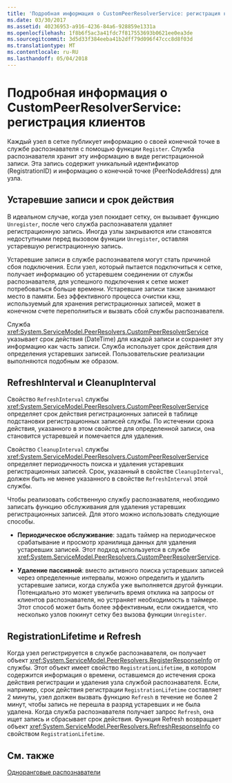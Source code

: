 ```yaml
---
title: 'Подробная информация о CustomPeerResolverService: регистрация клиентов'
ms.date: 03/30/2017
ms.assetid: 40236953-a916-4236-84a6-928859e1331a
ms.openlocfilehash: 1f8b6f5ac3a41fdc7f817553693b0621ee0ea3de
ms.sourcegitcommit: 3d5d33f384eeba41b2dff79d096f47ccc8d8f03d
ms.translationtype: MT
ms.contentlocale: ru-RU
ms.lasthandoff: 05/04/2018
---
```

# <a name="inside-the-custompeerresolverservice-client-registrations"></a>Подробная информация о CustomPeerResolverService: регистрация клиентов
Каждый узел в сетке публикует информацию о своей конечной точке в службе распознавателя с помощью функции `Register`. Служба распознавателя хранит эту информацию в виде регистрационной записи. Эта запись содержит уникальный идентификатор (RegistrationID) и информацию о конечной точке (PeerNodeAddress) для узла.  
  
## <a name="stale-records-and-expiration-time"></a>Устаревшие записи и срок действия  
 В идеальном случае, когда узел покидает сетку, он вызывает функцию `Unregister`, после чего служба распознавателя удаляет регистрационную запись. Иногда узлы закрываются или становятся недоступными перед вызовом функции `Unregister`, оставляя устаревшую регистрационную запись.  
  
 Устаревшие записи в службе распознавателя могут стать причиной сбоя подключения. Если узел, который пытается подключиться к сетке, получает информацию об устаревшем соединении от службы распознавателя, для успешного подключения к сетке может потребоваться больше времени. Устаревшие записи также занимают место в памяти. Без эффективного процесса очистки кэш, используемый для хранения регистрационных записей, может в конечном счете переполниться и вызвать сбой службы распознавателя.  
  
 Служба <xref:System.ServiceModel.PeerResolvers.CustomPeerResolverService> указывает срок действия (DateTime) для каждой записи и сохраняет эту информацию как часть записи. Служба использует срок действия для определения устаревших записей. Пользовательские реализации выполняются подобным же образом.  
  
## <a name="refreshinterval-and-cleanupinterval"></a>RefreshInterval и CleanupInterval  
 Свойство `RefreshInterval` службы <xref:System.ServiceModel.PeerResolvers.CustomPeerResolverService> определяет срок действия регистрационных записей в таблице подстановки регистрационных записей службы. По истечении срока действия, указанного в этом свойстве для определенной записи, она становится устаревшей и помечается для удаления.  
  
 Свойство `CleanupInterval` службы <xref:System.ServiceModel.PeerResolvers.CustomPeerResolverService> определяет периодичность поиска и удаления устаревших регистрационных записей. Срок, указанный в свойстве `CleanupInterval`, должен быть не менее указанного в свойстве `RefreshInterval` этой службы.  
  
 Чтобы реализовать собственную службу распознавателя, необходимо записать функцию обслуживания для удаления устаревших регистрационных записей. Для этого можно использовать следующие способы.  
  
-   **Периодическое обслуживание**: задать таймер на периодическое срабатывание и просмотр хранилища данных для удаления устаревших записей. Этот подход используется в службе <xref:System.ServiceModel.PeerResolvers.CustomPeerResolverService>.  
  
-   **Удаление пассивной**: вместо активного поиска устаревших записей через определенные интервалы, можно определить и удалить устаревшие записи, когда служба уже выполняется другой функции. Потенциально это может увеличить время отклика на запросы от клиентов распознавателя, но устраняет необходимость в таймере. Этот способ может быть более эффективным, если ожидается, что несколько узлов покинут сетку без вызова функции `Unregister`.  
  
## <a name="registrationlifetime-and-refresh"></a>RegistrationLifetime и Refresh  
 Когда узел регистрируется в службе распознавателя, он получает объект <xref:System.ServiceModel.PeerResolvers.RegisterResponseInfo> от службы. Этот объект имеет свойство `RegistrationLifetime`, в котором содержится информация о времени, оставшемся до истечения срока действия регистрации и удаления узла службой распознавателя. Если, например, срок действия регистрации `RegistrationLifetime` составляет 2 минуты, узел должен вызвать функцию `Refresh` в течение не более 2 минут, чтобы запись не перешла в разряд устаревших и не была удалена. Когда служба распознавателя получает запрос `Refresh`, она ищет запись и сбрасывает срок действия. Функция Refresh возвращает объект <xref:System.ServiceModel.PeerResolvers.RefreshResponseInfo> со свойством `RegistrationLifetime`.  
  
## <a name="see-also"></a>См. также  
 [Одноранговые распознаватели](../../../../docs/framework/wcf/feature-details/peer-resolvers.md)
